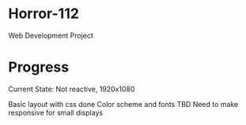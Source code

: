 # Horror-112
Web Development Project

# Progress
Current State: Not reactive, 1920x1080

Basic layout with css done
Color scheme and fonts TBD
Need to make responsive for small displays

